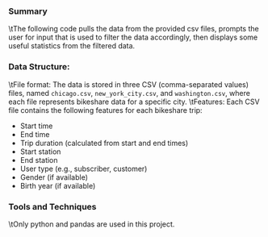 ### Summary
\tThe following code pulls the data from the provided csv files, prompts the user for input that is used to filter the data accordingly, then displays some useful statistics from the filtered data.

### Data Structure:
\tFile format: The data is stored in three CSV (comma-separated values) files, named `chicago.csv`, `new_york_city.csv`, and `washington.csv`, where each file represents bikeshare data for a specific city.
\tFeatures: Each CSV file contains the following features for each bikeshare trip:
  - Start time
  - End time
  - Trip duration (calculated from start and end times)
  - Start station
  - End station
  - User type (e.g., subscriber, customer)
  - Gender (if available)
  - Birth year (if available)

### Tools and Techniques
\tOnly python and pandas are used in this project.

